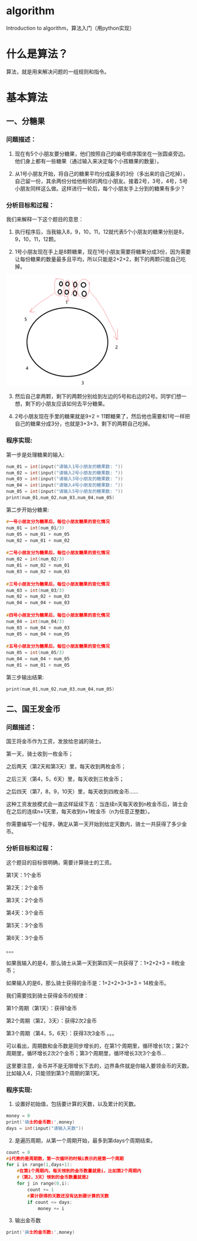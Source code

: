 # algorithm
Introduction to algorithm，算法入门（用python实现）

# 什么是算法？
算法，就是用来解决问题的一组规则和指令。

# 基本算法
## 一、分糖果
### 问题描述：
1. 现在有5个小朋友要分糖果，他们按照自己的编号顺序围坐在一张圆桌旁边。他们身上都有一些糖果（通过输入来决定每个小孩糖果的数量）。

2. 从1号小朋友开始，将自己的糖果平均分成最多的3份（多出来的自己吃掉），自己留一份，其余两份分给他相邻的两位小朋友。接着2号，3号，4号，5号小朋友同样这么做。这样进行一轮后，每个小朋友手上分到的糖果有多少？

### 分析目标和过程：
我们来解释一下这个题目的意思：

1. 执行程序后，当我输入8，9，10，11，12就代表5个小朋友的糖果分别是8，9，10，11，12颗。

2. 1号小朋友现在手上是8颗糖果，现在1号小朋友需要将糖果分成3份，因为需要让每份糖果的数量最多且平均，所以只能是2+2+2，剩下的两颗只能自己吃掉。

![image](https://github.com/5icoding/algorithm/blob/main/img/ftg.png)

3. 然后自己拿两颗，剩下的两颗分别给到左边的5号和右边的2号。同学们想一想，剩下的小朋友应该如何去平分糖果。

4. 2号小朋友现在手里的糖果就是9+2 = 11颗糖果了，然后他也需要和1号一样把自己的糖果分成3分，也就是3+3+3，剩下的两颗自己吃掉。

### 程序实现:
第一步是处理糖果的输入:
```C
num_01 = int(input("请输入1号小朋友的糖果数: "))
num_02 = int(input("请输入2号小朋友的糖果数: "))
num_03 = int(input("请输入3号小朋友的糖果数: "))
num_04 = int(input("请输入4号小朋友的糖果数: "))
num_05 = int(input("请输入5号小朋友的糖果数: "))
print(num_01,num_02,num_03,num_04,num_05)
```
第二步开始分糖果:
```C
#一号小朋友分为糖果后，每位小朋友糖果的变化情况
num_01 = int(num_01/3)
num_05 = num_01 + num_05
num_02 = num_01 + num_02

#二号小朋友分为糖果后，每位小朋友糖果的变化情况
num_02 = int(num_02/3)
num_01 = num_02 + num_01
num_03 = num_02 + num_03

#三号小朋友分为糖果后，每位小朋友糖果的变化情况
num_03 = int(num_03/3)
num_02 = num_02 + num_03
num_04 = num_04 + num_03

#四号小朋友分为糖果后，每位小朋友糖果的变化情况
num_04 = int(num_04/3)
num_03 = num_04 + num_03
num_05 = num_04 + num_05

#五号小朋友分为糖果后，每位小朋友糖果的变化情况
num_05 = int(num_05/3)
num_04 = num_04 + num_05
num_01 = num_01 + num_05
```
第三步输出结果:
```C
print(num_01,num_02,num_03,num_04,num_05)
```
## 二、国王发金币

### 问题描述：
国王将金币作为工资，发放给忠诚的骑士。

第一天，骑士收到一枚金币；

之后两天（第2天和第3天）里，每天收到两枚金币；

之后三天（第4，5，6天）里，每天收到三枚金币；

之后四天（第7，8，9，10天）里，每天收到四枚金币......

这种工资发放模式会一直这样延续下去：当连续n天每天收到n枚金币后，骑士会在之后的连续n+1天里，每天收到n+1枚金币（n为任意正整数）。

你需要编写一个程序，确定从第一天开始到给定天数内，骑士一共获得了多少金币。
### 分析目标和过程：
这个题目的目标很明确，需要计算骑士的工资。

第1天：1个金币

第2天：2个金币

第3天：2个金币

第4天：3个金币

第5天：3个金币

第6天：3个金币

。。。

如果我输入的是4，那么骑士从第一天到第四天一共获得了：1+2+2+3 = 8枚金币；

如果输入的是6，那么骑士获得的金币是：1+2+2+3+3+3 = 14枚金币。

我们需要找到骑士获得金币的规律：

第1个周期（第1天）：获得1金币

第2个周期（第2，3天）：获得2次2金币

第3个周期（第4，5，6天）：获得3次3金币
。。。

可以看出，周期数和金币数是同步增长的，在第1个周期里，循环增长1次；第2个周期里，循环增长2次2个金币；第3个周期里，循环增长3次3个金币…

这里要注意，金币并不是无限增长下去的，边界条件就是你输入要领金币的天数。比如输入4，只能领到第3个周期的第1天。
### 程序实现:
1. 设置好初始值，包括要计算的天数，以及累计的天数。
```C
money = 0
print('骑士的金币数:',money)
days = int(input("请输入天数"))
```
2. 是遍历周期，从第一个周期开始，最多到第days个周期结束。
```C
count = 0
#i代表的是周期数，第一次循环的时候i表示的是第一个周期
for i in range(1,days+1):
    #在第i个周期内，每天领到的金币数量就是i，比如第2个周期内
    #（第2，3天）领到的金币数量就是2
    for j in range(0,i):
        count += 1
        #累计获得的天数还没有达到要计算的天数
        if count <= days:
            money += i
```
3. 输出金币数
```C
print('骑士的金币数:',money)
```